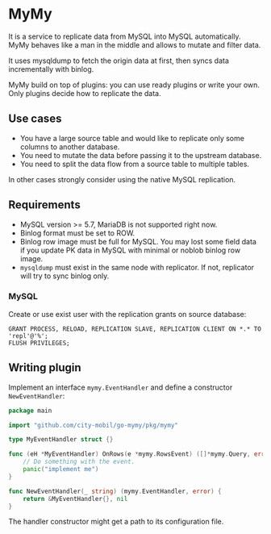 # MyMy

It is a service to replicate data from MySQL into MySQL automatically. 
MyMy behaves like a man in the middle and allows to mutate and filter data.

It uses mysqldump to fetch the origin data at first, then syncs data incrementally with binlog.

MyMy build on top of plugins: you can use ready plugins or write your own. 
Only plugins decide how to replicate the data. 

## Use cases

* You have a large source table and would like to replicate only some columns to another database.
* You need to mutate the data before passing it to the upstream database.
* You need to split the data flow from a source table to multiple tables.

In other cases strongly consider using the native MySQL replication.

## Requirements

* MySQL version >= 5.7, MariaDB is not supported right now.
* Binlog format must be set to ROW.
* Binlog row image must be full for MySQL. You may lost some field data if you update PK data in MySQL with minimal or noblob binlog row image.
* `mysqldump` must exist in the same node with replicator. If not, replicator will try to sync binlog only.

### MySQL

Create or use exist user with the replication grants on source database:

```mysql
GRANT PROCESS, RELOAD, REPLICATION SLAVE, REPLICATION CLIENT ON *.* TO 'repl'@'%';
FLUSH PRIVILEGES;
```

## Writing plugin

Implement an interface `mymy.EventHandler` and define a constructor `NewEventHandler`:

```go
package main

import "github.com/city-mobil/go-mymy/pkg/mymy"

type MyEventHandler struct {}

func (eH *MyEventHandler) OnRows(e *mymy.RowsEvent) ([]*mymy.Query, error) {
    // Do something with the event.
    panic("implement me")
}

func NewEventHandler(_ string) (mymy.EventHandler, error) {
	return &MyEventHandler{}, nil
}
```

The handler constructor might get a path to its configuration file.